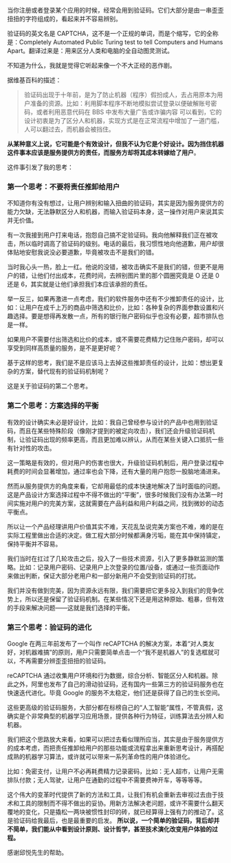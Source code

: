 当你注册或者登录某个应用的时候，经常会用到验证码。它们大部分是由一串歪歪扭扭的字符组成的，看起来并不容易辨别。

验证码的英文名是 CAPTCHA，这不是一个正规的单词，而是个缩写，它的全称是：Completely Automated Public Turing test to tell Computers and Humans Apart。翻译过来是：用来区分人类和电脑的全自动图灵测试。

不知道为什么，我就是觉得它听起来像一个不大正经的恶作剧。

据维基百科的描述：
> 验证码出现于十年前，是为了防止机器（程序）假扮成人，去占用原本为用户准备的资源。比如：利用脚本程序不断地模拟尝试登录以便破解账号密码，或者利用恶意代码在 BBS 中发布大量广告或诈骗内容
可以看到，它的设计初衷是为了区分人和机器，实现方式是在正常流程中增加了一道门槛，人可以翻过去，而机器会被挡住。

**从某种意义上说，它可能是个有效设计，但我不认为它是个好设计。因为挡住机器这件事本应该是服务提供方的责任，而服务方却将其成本转嫁给了用户**。

这件事引发了我的思考：
### 第一个思考：不要将责任推卸给用户
不知道你有没有想过，让用户辨别和输入扭曲的验证码，其实是因为服务提供方的能力欠缺，无法静默区分人和机器，而输入验证码本身，这一操作对用户来说其实并无价值。

有一次我接到用户打来电话，抱怨自己搞不定验证码。我向他解释我们正在被攻击，所以临时调高了验证码的级别。电话的最后，我习惯性地向他道歉，用户却很体贴地安慰我说没必要道歉，毕竟被攻击不是我们的错。

当时我心头一热，脸上一红。他说的没错，被攻击确实不是我们的错，但更不是用户的错，让他们付出成本，花费时间，去辨别图片里的那个圆圈究竟是 O 还是 0 还是 6，其实就是让他们承担我们本应该承担的责任。

举一反三，如果再激进一点考虑，我们的软件服务中还有不少推卸责任的设计，比如：让用户在成千上万的商品中筛选和比价，比如：各种复杂的界面参数设置和兴趣选择。要是想得再发散一点，所有的银行账户密码似乎也没有必要，超市排队也是一样。

如果用户不需要付出筛选和比价的成本，或不需要花费精力记住账户密码，却可以享受到同样高质量的服务，是不是更好呢？

基于这样的思考，我们是不是应该马上去掉这些推卸责任的设计，比如：想出更复杂的方案，替代现有的验证码机制呢？

这是关于验证码的第二个思考。
### 第二个思考：方案选择的平衡
有效的设计确实未必是好设计，比如：我自己曾经参与设计的产品中也用到验证码，而且在某些特殊阶段（像刚才提到的被定向攻击），我们还会升级验证码机制，让验证码出现的频率更高，而且更加难以辨认，从而在某些关键入口抵抗一些有针对性的攻击。

这一策略是有效的，但对用户的伤害也很大，升级验证码机制后，用户登录过程中耗费的时间会显著增加，通过率也会下降，还有大量的用户抱怨一股脑地涌进来。

然而从服务提供方的角度来看，它却用最低的成本快速地解决了当时面临的问题。这是产品设计方案选择过程中不得不做出的“平衡”，很多时候我们没有办法第一时间实施对用户的完美方案，这就需要在产品利益和用户利益之间，找到微妙的动态平衡点。

所以让一个产品经理讲用户价值其实不难，天花乱坠说完美方案也不难，难的是在实际工程里做出合适的决定。做工程大部分时候都满身污垢，能在其中保持镇定，保持平衡并不容易。

我们当时在扛过了几轮攻击之后，投入了一些技术资源，引入了更多静默监测的策略。比如：记录用户密码、记录用户上次登录的位置/设备，或通过一些页面动作来做出判断，保证大部分老用户和一部分新用户不会受到验证码的打扰。

我们并没有做到完美，因为资源永远有限，我们需要把它更多投入到我们的竞争优势上，所以还是保留了验证码机制。在某些情况下还是用这种原始、粗暴，但有效的手段来解决问题——这就是我们选择的平衡。
### 第三个思考：验证码的进化
Google 在两三年前发布了一个叫作 reCAPTCHA 的解决方案，本着“对人类友好，对机器难搞”的原则，用户只需要简单点击一个“我不是机器人”的复选框就可以，不再需要分辨歪歪扭扭的验证码。

reCAPTCHA 通过收集用户环境和行为数据，综合分析、智能区分人和机器。除此之外，阿里也发布了自己的滑动验证码，还有国内一些第三方的验证码服务也在快速迭代进化。毕竟 Google 的服务不太稳定，他们还是获得了自己的生长空间。

这些更高级的验证码服务，大部分都在标榜自己的“人工智能”属性，不管真假，这确实是个非常典型的机器学习应用场景，提供各种行为特征，训练算法去分辨人和机器。

我们把这个思路放大来看，如果可以把过去看似理所应当，其实是由于服务提供方的成本考虑，而把责任推卸给用户的那些功能或流程拿出来重新思考设计，再搭配成熟的机器学习算法，或许就可以带来一系列革命性的用户体验进化。

比如：免密支付，让用户不必再耗费精力记录密码，比如：无人超市，让用户无需排队付款；无人驾驶，让用户在通勤的过程中不需要费神开车，等等等等。

这个伟大的变革时代提供了新的方法和工具，让我们有机会重新去审视过去由于技术和工具的限制而不得不做出的妥协。用新方法解决老问题，或许不需要什么翻天覆地的变化，只是撬松一两块被惯性封印的砖，就已经算得上强有力的推动了。这是验证码给我最后，也是最重要的启发。
**所以说，一个简单的验证码，背后却并不简单，我们能从中看到设计原则、设计哲学，甚至技术演化改变用户体验的过程。**

感谢邱悦先生的帮助。